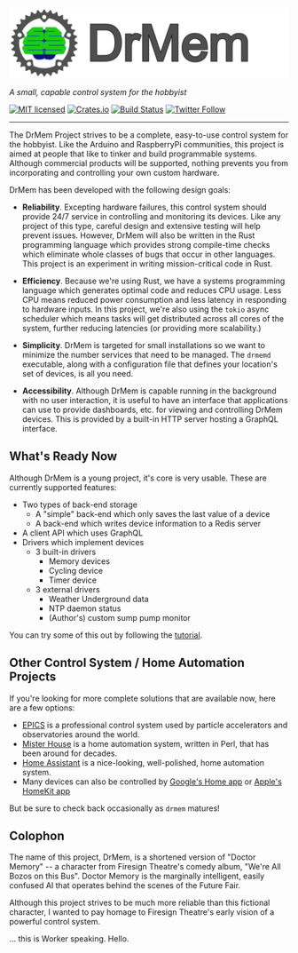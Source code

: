 ![DrMem logo](assets/logo/drmem-header-small.png)

_A small, capable control system for the hobbyist_

[![MIT licensed][mit-badge]][mit-url]
[![Crates.io][crates-badge]][crates-url]
[![Build Status][actions-badge]][actions-url]
[![Twitter Follow][twitter-badge]][twitter-url]

[mit-badge]: https://img.shields.io/badge/license-MIT-blue.svg
[mit-url]: https://github.com/tokio-rs/tokio/blob/master/LICENSE
[crates-badge]: https://img.shields.io/crates/v/drmemd.svg
[crates-url]: https://crates.io/crates/drmemd
[actions-badge]: https://github.com/DrMemCS/drmem/actions/workflows/ci.yml/badge.svg
[actions-url]: https://github.com/DrMemCS/drmem/actions/workflows/ci.yml
[twitter-badge]: https://img.shields.io/twitter/follow/DrMemCS?style=social
[twitter-url]: https://twitter.com/DrMemCS

---

The DrMem Project strives to be a complete, easy-to-use control system
for the hobbyist. Like the Arduino and RaspberryPi communities, this
project is aimed at people that like to tinker and build programmable
systems. Although commercial products will be supported, nothing
prevents you from incorporating and controlling your own custom
hardware.

DrMem has been developed with the following design goals:

* **Reliability**. Excepting hardware failures, this control system
should provide 24/7 service in controlling and monitoring its devices.
Like any project of this type, careful design and extensive testing
will help prevent issues. However, DrMem will also be written in the
Rust programming language which provides strong compile-time checks
which eliminate whole classes of bugs that occur in other languages.
This project is an experiment in writing mission-critical code in
Rust.

* **Efficiency**. Because we're using Rust, we have a systems
programming language which generates optimal code and reduces CPU
usage. Less CPU means reduced power consumption and less latency in
responding to hardware inputs. In this project, we're also using the
`tokio` async scheduler which means tasks will get distributed across
all cores of the system, further reducing latencies (or providing more
scalability.)

* **Simplicity**. DrMem is targeted for small installations so we
want to minimize the number services that need to be managed. The `drmemd`
executable, along with a configuration file that defines your location's
set of devices, is all you need.

* **Accessibility**. Although DrMem is capable running in the
background with no user interaction, it is useful to have an interface
that applications can use to provide dashboards, etc. for viewing and
controlling DrMem devices. This is provided by a built-in HTTP
server hosting a GraphQL interface.

## What's Ready Now

Although DrMem is a young project, it's core is very usable. These are
currently supported features:

- Two types of back-end storage
  - A "simple" back-end which only saves the last value of a device
  - A back-end which writes device information to a Redis server
- A client API which uses GraphQL
- Drivers which implement devices
  - 3 built-in drivers
    - Memory devices
	- Cycling device
	- Timer device
  - 3 external drivers
    - Weather Underground data
	- NTP daemon status
	- (Author's) custom sump pump monitor

You can try some of this out by following the
[tutorial](doc/book/content/TUTORIAL.md).

## Other Control System / Home Automation Projects

If you're looking for more complete solutions that are available now,
here are a few options:

- [EPICS](https://epics-controls.org/) is a professional control system used
  by particle accelerators and observatories around the world.
- [Mister House](https://github.com/hollie/misterhouse) is a home
  automation system, written in Perl, that has been around for
  decades.
- [Home Assistant](https://www.home-assistant.io) is a nice-looking,
  well-polished, home automation system.
- Many devices can also be controlled by [Google's Home app](https://play.google.com/store/apps/details?id=com.google.android.apps.chromecast.app)
  or [Apple's HomeKit app](https://www.apple.com/ios/home/)

But be sure to check back occasionally as `drmem` matures!

## Colophon

The name of this project, DrMem, is a shortened version of "Doctor
Memory" -- a character from Firesign Theatre's comedy album, "We're
All Bozos on this Bus". Doctor Memory is the marginally intelligent,
easily confused AI that operates behind the scenes of the Future Fair.

Although this project strives to be much more reliable than this
fictional character, I wanted to pay homage to Firesign Theatre's
early vision of a powerful control system.

... this is Worker speaking. Hello.
